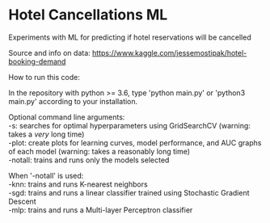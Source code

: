 # Hotel Cancellations ML

Experiments with ML for predicting if hotel reservations will be cancelled

Source and info on data: https://www.kaggle.com/jessemostipak/hotel-booking-demand

How to run this code:

In the repository with python >= 3.6, type 'python main.py' or 'python3 main.py' according to your installation.

Optional command line arguments:  
-s: searches for optimal hyperparameters using GridSearchCV (warning: takes a _very_ long time)  
-plot: create plots for learning curves, model performance, and AUC graphs of each model (warning: takes a reasonably long time)  
-notall: trains and runs only the models selected

When '-notall' is used:  
-knn: trains and runs K-nearest neighbors  
-sgd: trains and runs a linear classifier trained using Stochastic Gradient Descent  
-mlp: trains and runs a Multi-layer Perceptron classifier  
